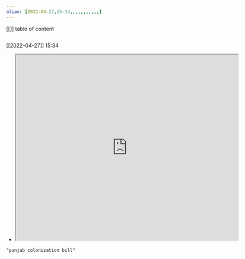 ```yaml
---
alias: [2022-04-27,15:34,,,,,,,,,,,]
---
```

[[]]
table of content
```toc
```

[[2022-04-27]] 15:34
- <iframe src="https://www.wikiwand.com/en/1907_Punjab_unrest" width="600" height="500" ></iframe>
```query
"punjab colonization bill"
```